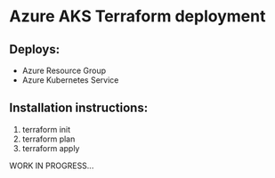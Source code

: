 # Azure AKS Terraform deployment

## Deploys:

- Azure Resource Group
- Azure Kubernetes Service


## Installation instructions:

1. terraform init
2. terraform plan
3. terraform apply

WORK IN PROGRESS...

